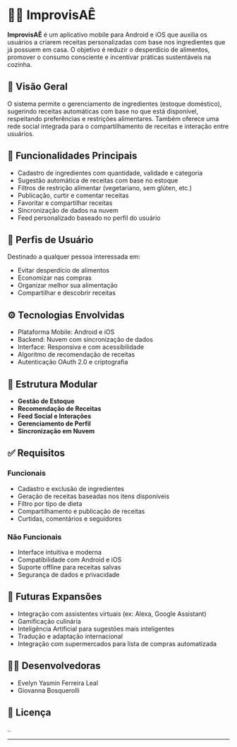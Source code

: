 # 🧑‍🍳 ImprovisAÊ

**ImprovisAÊ** é um aplicativo mobile para Android e iOS que auxilia os usuários a criarem receitas personalizadas com base nos ingredientes que já possuem em casa. O objetivo é reduzir o desperdício de alimentos, promover o consumo consciente e incentivar práticas sustentáveis na cozinha.

## 📱 Visão Geral

O sistema permite o gerenciamento de ingredientes (estoque doméstico), sugerindo receitas automáticas com base no que está disponível, respeitando preferências e restrições alimentares. Também oferece uma rede social integrada para o compartilhamento de receitas e interação entre usuários.

## 🎯 Funcionalidades Principais

- Cadastro de ingredientes com quantidade, validade e categoria
- Sugestão automática de receitas com base no estoque
- Filtros de restrição alimentar (vegetariano, sem glúten, etc.)
- Publicação, curtir e comentar receitas
- Favoritar e compartilhar receitas
- Sincronização de dados na nuvem
- Feed personalizado baseado no perfil do usuário

## 👥 Perfis de Usuário

Destinado a qualquer pessoa interessada em:

- Evitar desperdício de alimentos
- Economizar nas compras
- Organizar melhor sua alimentação
- Compartilhar e descobrir receitas

## ⚙️ Tecnologias Envolvidas

- Plataforma Mobile: Android e iOS
- Backend: Nuvem com sincronização de dados
- Interface: Responsiva e com acessibilidade
- Algoritmo de recomendação de receitas
- Autenticação OAuth 2.0 e criptografia

## 🧩 Estrutura Modular

- **Gestão de Estoque**
- **Recomendação de Receitas**
- **Feed Social e Interações**
- **Gerenciamento de Perfil**
- **Sincronização em Nuvem**

## ✅ Requisitos

### Funcionais
- Cadastro e exclusão de ingredientes
- Geração de receitas baseadas nos itens disponíveis
- Filtro por tipo de dieta
- Compartilhamento e publicação de receitas
- Curtidas, comentários e seguidores

### Não Funcionais
- Interface intuitiva e moderna
- Compatibilidade com Android e iOS
- Suporte offline para receitas salvas
- Segurança de dados e privacidade

## 🚀 Futuras Expansões

- Integração com assistentes virtuais (ex: Alexa, Google Assistant)
- Gamificação culinária
- Inteligência Artificial para sugestões mais inteligentes
- Tradução e adaptação internacional
- Integração com supermercados para lista de compras automatizada

## 👩‍💻 Desenvolvedoras

- Evelyn Yasmin Ferreira Leal  
- Giovanna Bosquerolli

## 📄 Licença

..

---
